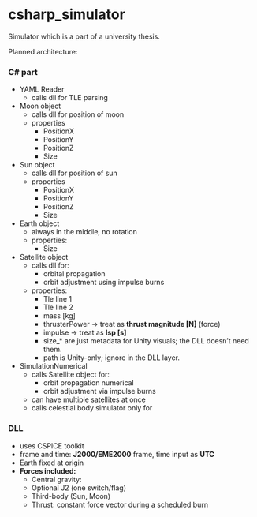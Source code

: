 # csharp_simulator

Simulator which is a part of a university thesis.

Planned architecture:

### C# part

- YAML Reader
    - calls dll for TLE parsing
- Moon object
    - calls dll for position of moon
    - properties
        - PositionX
        - PositionY
        - PositionZ
        - Size
- Sun object
    - calls dll for position of sun
    - properties
        - PositionX
        - PositionY
        - PositionZ
        - Size
- Earth object
    - always in the middle, no rotation
    - properties:
        - Size
- Satellite object
    - calls dll for:
        - orbital propagation
        - orbit adjustment using impulse burns
    - properties:
        - Tle line 1
        - Tle line 2
        - mass [kg]
        - thrusterPower → treat as **thrust magnitude [N]** (force)
        - impulse → treat as **Isp [s]**
        - size_* are just metadata for Unity visuals; the DLL doesn’t need them.
        - path is Unity-only; ignore in the DLL layer.
- SimulationNumerical
    - calls Satellite object for:
        - orbit propagation numerical
        - orbit adjustment via impulse burns
    - can have multiple satellites at once
    - calls celestial body simulator only for

### DLL

- uses CSPICE toolkit
- frame and time: **J2000/EME2000** frame, time input as **UTC**
- Earth fixed at origin
- **Forces included:**
    - Central gravity:
    - Optional J2 (one switch/flag)
    - Third-body (Sun, Moon)
    - Thrust: constant force vector  during a scheduled burn